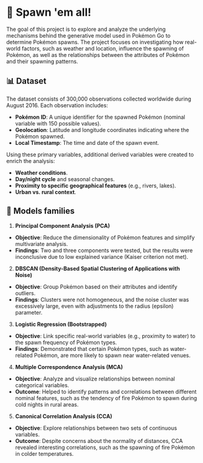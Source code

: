 # 🎰 Spawn 'em all!

The goal of this project is to explore and analyze the underlying mechanisms behind the generative model used in Pokémon Go to determine Pokémon spawns.
The project focuses on investigating how real-world factors, such as weather and location, influence the spawning of Pokémon, as well as the relationships between the attributes of Pokémon and their spawning patterns.  

## 📊 Dataset

The dataset consists of 300,000 observations collected worldwide during August 2016. Each observation includes:  

- **Pokémon ID**: A unique identifier for the spawned Pokémon (nominal variable with 150 possible values).  
- **Geolocation**: Latitude and longitude coordinates indicating where the Pokémon spawned.
- **Local Timestamp**: The time and date of the spawn event.  

Using these primary variables, additional derived variables were created to enrich the analysis:  

- **Weather conditions**.  
- **Day/night cycle** and seasonal changes.  
- **Proximity to specific geographical features** (e.g., rivers, lakes).  
- **Urban vs. rural context**.  

## 🔧 Models families

1. **Principal Component Analysis (PCA)**  
  - **Objective**: Reduce the dimensionality of Pokémon features and simplify multivariate analysis.  
  - **Findings**: Two and three components were tested, but the results were inconclusive due to low explained variance (Kaiser criterion not met).  

2. **DBSCAN (Density-Based Spatial Clustering of Applications with Noise)**  
  - **Objective**: Group Pokémon based on their attributes and identify outliers.  
  - **Findings**: Clusters were not homogeneous, and the noise cluster was excessively large, even with adjustments to the radius (epsilon) parameter.  

3. **Logistic Regression (Bootstrapped)**  
  - **Objective**: Link specific real-world variables (e.g., proximity to water) to the spawn frequency of Pokémon types.  
  - **Findings**: Demonstrated that certain Pokémon types, such as water-related Pokémon, are more likely to spawn near water-related venues.

4. **Multiple Correspondence Analysis (MCA)**
  - **Objective**: Analyze and visualize relationships between nominal categorical variables.
  - **Outcome**: Helped to identify patterns and correlations between different nominal features, such as the tendency of fire Pokémon to spawn during cold nights in rural areas.

5. **Canonical Correlation Analysis (CCA)**
  - **Objective**: Explore relationships between two sets of continuous variables.
  - **Outcome**: Despite concerns about the normality of distances, CCA revealed interesting correlations, such as the spawning of fire Pokémon in colder temperatures.

